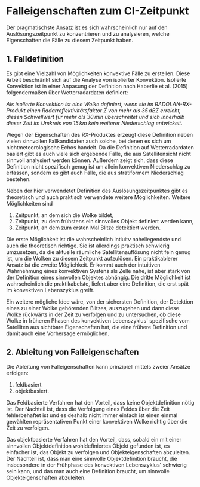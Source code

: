 # Falleigenschaften zum CI-Zeitpunkt

Der pragmatischste Ansatz ist es sich wahrscheinlich nur auf den Auslösungszeitpunkt zu konzentrieren und zu analysieren, welche Eigenschaften die Fälle zu diesem Zeitpunkt haben.

## 1. Falldefinition

Es gibt eine Vielzahl von Möglichkeiten konvektive Fälle zu erstellen. Diese Arbeit beschränkt sich auf die Analyse von isolierter Konvektion. Isolierte Konvektion ist in einer Anpasung der Definition nach Haberlie et al. (2015) folgendermaßen über Wetterradardaten definiert:

*Als isolierte Konvektion ist eine Wolke definiert, wenn sie im RADOLAN-RX-Produkt einen Radarreflektivitätsfaktor Z von mehr als 35&#8239;dBZ erreicht, diesen Schwellwert für mehr als 30&#8239;min überschreitet und sich innerhalb dieser Zeit im Umkreis von 15&#8239;km kein weiterer Niederschlag entwickelt.*

Wegen der Eigenschaften des RX-Produktes erzeugt diese Definition neben vielen sinnvollen Fallkandidaten auch solche, bei denen es sich um nichtmeteorologische Echos handelt. Da die Definition auf Wetterradardaten basiert gibt es auch viele sich ergebende Fälle, die aus Satellitensicht nicht sinnvoll analysiert werden können. Außerdem zeigt sich, dass diese Definition nicht spezifisch genug ist um allein konvektiven Niederschlag zu erfassen, sondern es gibt auch Fälle, die aus stratiformem Niederschlag bestehen.

Neben der hier verwendetet Definition des Auslösungszeitpunktes gibt es theoretisch und auch praktisch verwendete weitere Möglichkeiten. Weitere Möglichkeiten sind

1. Zeitpunkt, an dem sich die Wolke bildet,
2. Zeitpunkt, zu dem frühstens ein sinnvolles Objekt definiert werden kann,
3. Zeitpunkt, an dem zum ersten Mal Blitze detektiert werden.

Die erste Möglichkeit ist die wahrscheinlich intiuitv naheliegendste und auch die theoretisch richtige. Sie ist allerdings praktisch schwierig umzusetzen, da die aktuelle räumliche Satellitenauflösung nicht fein genug ist, um die Wolken zu diesem Zeitpunkt aufzulösen. Ein praktikablerer Ansatz ist die zweite Möglichkeit. Er kommt auch der intuitiven Wahrnehmung eines konvektiven Systens als Zelle nahe, ist aber stark von der Definition eines sinnvollen Objektes abhängig. Die dritte Möglichkeit ist wahrscheinlich die praktikabelste, liefert aber eine Definition, die erst spät im konvektiven Lebenszyklus greift.

Ein weitere mögliche Idee wäre, von der sichersten Definition, der Detektion eines zu einer Wolke gehörenden Blitzes, auszugehen und dann diese Wolke rückwärts in der Zeit zu verfolgen und zu untersuchen, ob diese Wolke in früheren Phasen des konvektiven Lebenszyklus&apos; spezifische vom Satelliten aus sichtbare Eigenschaften hat, die eine frühere Definition und damit auch eine Vorhersage ermöglichen.

## 2. Ableitung von Falleigenschaften

Die Ableitung von Falleigenschaften kann prinzipiell mittels zweier Ansätze erfolgen:

1. feldbasiert
2. objektbasiert.

Das Feldbasierte Verfahren hat den Vorteil, dass keine Objektdefinition nötig ist. Der Nachteil ist, dass die Verfolgung eines Feldes über die Zeit fehlerbehaftet ist und es deshalb nicht immer einfach ist einen einmal gewählten repräsentativen Punkt einer konvektiven Wolke richtig über die Zeit zu verfolgen.

Das objektbasierte Verfahren hat den Vorteil, dass, sobald ein mit einer sinnvollen Objektdefinition wohldefiniertes Objekt gefunden ist, es einfacher ist, das Objekt zu verfolgen und Objekteigenschaften abzuleiten. Der Nachteil ist, dass man eine sinnvolle Objektdefinition braucht, die insbesondere in der Frühphase des konvektiven Lebenszyklus&apos; schwierig sein kann, und das man auch eine Definition braucht, um sinnvolle Objekteigenschaften abzuleiten.
